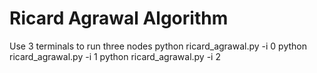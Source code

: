 # Ricard Agrawal Algorithm

Use 3 terminals to run three nodes
python ricard_agrawal.py -i 0
python ricard_agrawal.py -i 1
python ricard_agrawal.py -i 2
